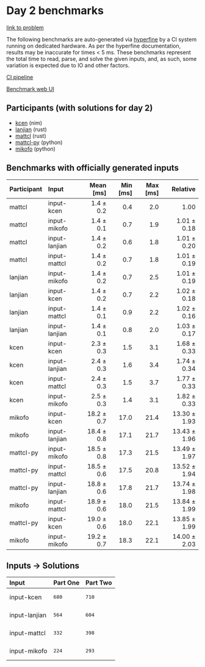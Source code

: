 # Day 2 benchmarks

[link to problem](https://adventofcode.com/2024/day/2)

The following benchmarks are auto-generated via
[hyperfine](https://github.com/sharkdp/hyperfine) by a CI system running on
dedicated hardware. As per the hyperfine documentation, results may be
inaccurate for times < 5 ms. These benchmarks represent the total time to read,
parse, and solve the given inputs, and, as such, some variation is expected due
to IO and other factors.

[CI pipeline](http://ci.papercode.net:8080/teams/main/pipelines/aoc2024)

[Benchmark web UI](https://aoc.ancalagon.black)


## Participants (with solutions for day 2)

- [kcen](https://github.com/kcen/aoc2024) (nim)
- [lanjian](https://github.com/lanjian/aoc-2024) (rust)
- [mattcl](https://github.com/mattcl/aoc2024) (rust)
- [mattcl-py](https://github.com/mattcl/aoc2024-py) (python)
- [mikofo](https://github.com/mikofo/aoc2024) (python)


## Benchmarks with officially generated inputs

| Participant | Input | Mean [ms] | Min [ms] | Max [ms] | Relative |
|:---|:---|---:|---:|---:|---:|
| mattcl | input-kcen | 1.4 ± 0.2 | 0.4 | 2.0 | 1.00 |
| mattcl | input-mikofo | 1.4 ± 0.1 | 0.7 | 1.9 | 1.01 ± 0.18 |
| mattcl | input-lanjian | 1.4 ± 0.2 | 0.6 | 1.8 | 1.01 ± 0.20 |
| mattcl | input-mattcl | 1.4 ± 0.2 | 0.7 | 1.8 | 1.01 ± 0.19 |
| lanjian | input-mikofo | 1.4 ± 0.2 | 0.7 | 2.5 | 1.01 ± 0.19 |
| lanjian | input-kcen | 1.4 ± 0.2 | 0.7 | 2.2 | 1.02 ± 0.18 |
| lanjian | input-mattcl | 1.4 ± 0.1 | 0.9 | 2.2 | 1.02 ± 0.16 |
| lanjian | input-lanjian | 1.4 ± 0.1 | 0.8 | 2.0 | 1.03 ± 0.17 |
| kcen | input-kcen | 2.3 ± 0.3 | 1.5 | 3.1 | 1.68 ± 0.33 |
| kcen | input-lanjian | 2.4 ± 0.3 | 1.6 | 3.4 | 1.74 ± 0.34 |
| kcen | input-mattcl | 2.4 ± 0.3 | 1.5 | 3.7 | 1.77 ± 0.33 |
| kcen | input-mikofo | 2.5 ± 0.3 | 1.4 | 3.1 | 1.82 ± 0.33 |
| mikofo | input-kcen | 18.2 ± 0.7 | 17.0 | 21.4 | 13.30 ± 1.93 |
| mikofo | input-lanjian | 18.4 ± 0.8 | 17.1 | 21.7 | 13.43 ± 1.96 |
| mattcl-py | input-mikofo | 18.5 ± 0.8 | 17.3 | 21.5 | 13.49 ± 1.97 |
| mattcl-py | input-mattcl | 18.5 ± 0.6 | 17.5 | 20.8 | 13.52 ± 1.94 |
| mattcl-py | input-lanjian | 18.8 ± 0.6 | 17.8 | 21.7 | 13.74 ± 1.98 |
| mikofo | input-mattcl | 18.9 ± 0.6 | 18.0 | 21.5 | 13.84 ± 1.99 |
| mattcl-py | input-kcen | 19.0 ± 0.6 | 18.0 | 22.1 | 13.85 ± 1.99 |
| mikofo | input-mikofo | 19.2 ± 0.7 | 18.3 | 22.1 | 14.00 ± 2.03 |


## Inputs -> Solutions

| Input | Part One | Part Two |
|:---|:---|:---|
|input-kcen|<pre>680</pre>|<pre>710</pre>|
|input-lanjian|<pre>564</pre>|<pre>604</pre>|
|input-mattcl|<pre>332</pre>|<pre>398</pre>|
|input-mikofo|<pre>224</pre>|<pre>293</pre>|